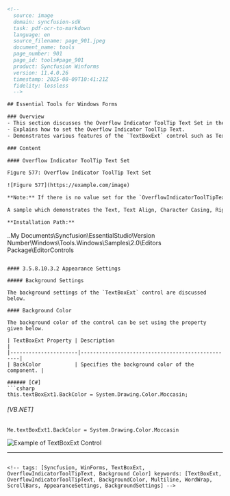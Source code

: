 ```html
<!-- 
  source: image
  domain: syncfusion-sdk
  task: pdf-ocr-to-markdown
  language: en
  source_filename: page_901.jpeg
  document_name: tools
  page_number: 901
  page_id: tools#page_901
  product: Syncfusion Winforms
  version: 11.4.0.26
  timestamp: 2025-08-09T10:41:21Z
  fidelity: lossless
  -->

## Essential Tools for Windows Forms

### Overview
- This section discusses the Overflow Indicator ToolTip Text Set in the `TextBoxExt` control.
- Explains how to set the Overflow Indicator ToolTip Text.
- Demonstrates various features of the `TextBoxExt` control such as Text, Text Align, Character Casing, RightToLeft, Multiline, Word Wrap, ScrollBars, and Overflow Indicator ToolTip.

### Content

#### Overflow Indicator ToolTip Text Set

Figure 577: Overflow Indicator ToolTip Text Set

![Figure 577](https://example.com/image)

**Note:** If there is no value set for the `OverflowIndicatorToolTipText` property, then the value set for the `Text` property of the `TextBoxExt` will be displayed as the tooltip.

A sample which demonstrates the Text, Text Align, Character Casing, RightToLeft, Multiline, Word Wrap, ScrollBars, and Overflow Indicator ToolTip features of `TextBoxExt` control is available in the below sample installation path.

**Installation Path:**
```
..My Documents\Syncfusion\EssentialStudio\Version Number\Windows\Tools.Windows\Samples\2.0\Editors Package\EditorControls
```

#### 3.5.8.10.3.2 Appearance Settings

##### Background Settings

The background settings of the `TextBoxExt` control are discussed below.

#### Background Color

The background color of the control can be set using the property given below.

| TextBoxExt Property | Description                                      |
|----------------------|--------------------------------------------------|
| BackColor           | Specifies the background color of the component. |

###### [C#]
```csharp
this.textBoxExt1.BackColor = System.Drawing.Color.Moccasin;
```

###### [VB.NET]
```vbnet
Me.textBoxExt1.BackColor = System.Drawing.Color.Moccasin
```

![Example of TextBoxExt Control](https://example.com/control)

---
```

<!-- tags: [Syncfusion, WinForms, TextBoxExt, OverflowIndicatorToolTipText, Background Color] keywords: [TextBoxExt, OverflowIndicatorToolTipText, BackgroundColor, Multiline, WordWrap, ScrollBars, AppearanceSettings, BackgroundSettings] -->
```
